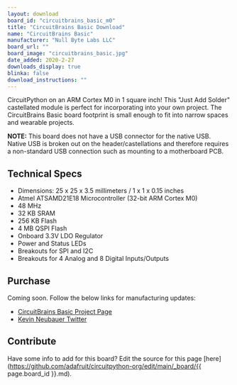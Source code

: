 ```yaml
---
layout: download
board_id: "circuitbrains_basic_m0"
title: "CircuitBrains Basic Download"
name: "CircuitBrains Basic"
manufacturer: "Null Byte Labs LLC"
board_url: ""
board_image: "circuitbrains_basic.jpg"
date_added: 2020-2-27
downloads_display: true
blinka: false
download_instructions: ""
---
```


CircuitPython on an ARM Cortex M0 in 1 square inch! This "Just Add Solder" castellated module is perfect for incorporating into your own project. The CircuitBrains Basic board footprint is small enough to fit into narrow spaces and wearable projects.

**NOTE:** This board does not have a USB connector for the native USB. Native USB is broken out on the header/castellations and therefore requires a non-standard USB connection such as mounting to a motherboard PCB.

## Technical Specs

- Dimensions: 25 x 25 x 3.5 millimeters / 1 x 1 x 0.15 inches
- Atmel ATSAMD21E18 Microcontroller (32-bit ARM Cortex M0)
- 48 MHz
- 32 KB SRAM
- 256 KB Flash
- 4 MB QSPI Flash
- Onboard 3.3V LDO Regulator
- Power and Status LEDs
- Breakouts for SPI and I2C
- Breakouts for 4 Analog and 8 Digital Inputs/Outputs

## Purchase
Coming soon. Follow the below links for manufacturing updates:
* [CircuitBrains Basic Project Page](https://kevinneubauer.com/portfolio/circuitbrains-basic/)
* [Kevin Neubauer Twitter](https://twitter.com/kevinneubauer)

## Contribute

Have some info to add for this board? Edit the source for this page [here](https://github.com/adafruit/circuitpython-org/edit/main/_board/{{ page.board_id }}.md).
